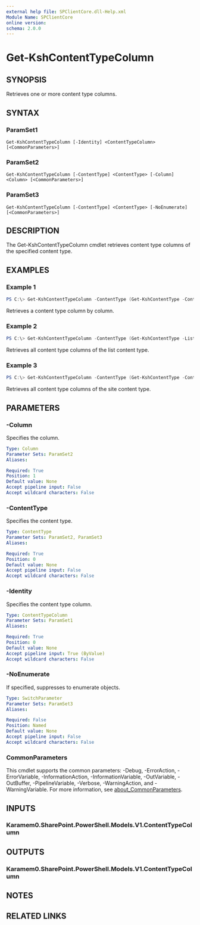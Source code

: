 ```yaml
---
external help file: SPClientCore.dll-Help.xml
Module Name: SPClientCore
online version:
schema: 2.0.0
---
```


# Get-KshContentTypeColumn

## SYNOPSIS
Retrieves one or more content type columns.

## SYNTAX

### ParamSet1
```
Get-KshContentTypeColumn [-Identity] <ContentTypeColumn> [<CommonParameters>]
```

### ParamSet2
```
Get-KshContentTypeColumn [-ContentType] <ContentType> [-Column] <Column> [<CommonParameters>]
```

### ParamSet3
```
Get-KshContentTypeColumn [-ContentType] <ContentType> [-NoEnumerate] [<CommonParameters>]
```

## DESCRIPTION
The Get-KshContentTypeColumn cmdlet retrieves content type columns of the specified content type.

## EXAMPLES

### Example 1
```powershell
PS C:\> Get-KshContentTypeColumn -ContentType (Get-KshContentType -ContentTypeId '0x0100EFB1758564C77D448177233D1199B912') -Column (Get-KshColumn -ColumnId '35aa78a6-66d7-472c-ab6b-d534193842af')
```

Retrieves a content type column by column.

### Example 2
```powershell
PS C:\> Get-KshContentTypeColumn -ContentType (Get-KshContentType -List (Get-KshList -ListTitle 'Announcements') -ContentTypeId '0x0100EFB1758564C77D448177233D1199B912000A210B1C5CBC634C849328008B1CC306')
```

Retrieves all content type columns of the list content type.

### Example 3
```powershell
PS C:\> Get-KshContentTypeColumn -ContentType (Get-KshContentType -ContentTypeId '0x0100EFB1758564C77D448177233D1199B912')
```

Retrieves all content type columns of the site content type.

## PARAMETERS

### -Column
Specifies the column.

```yaml
Type: Column
Parameter Sets: ParamSet2
Aliases:

Required: True
Position: 1
Default value: None
Accept pipeline input: False
Accept wildcard characters: False
```

### -ContentType
Specifies the content type.

```yaml
Type: ContentType
Parameter Sets: ParamSet2, ParamSet3
Aliases:

Required: True
Position: 0
Default value: None
Accept pipeline input: False
Accept wildcard characters: False
```

### -Identity
Specifies the content type column.

```yaml
Type: ContentTypeColumn
Parameter Sets: ParamSet1
Aliases:

Required: True
Position: 0
Default value: None
Accept pipeline input: True (ByValue)
Accept wildcard characters: False
```

### -NoEnumerate
If specified, suppresses to enumerate objects.

```yaml
Type: SwitchParameter
Parameter Sets: ParamSet3
Aliases:

Required: False
Position: Named
Default value: None
Accept pipeline input: False
Accept wildcard characters: False
```

### CommonParameters
This cmdlet supports the common parameters: -Debug, -ErrorAction, -ErrorVariable, -InformationAction, -InformationVariable, -OutVariable, -OutBuffer, -PipelineVariable, -Verbose, -WarningAction, and -WarningVariable. For more information, see [about_CommonParameters](http://go.microsoft.com/fwlink/?LinkID=113216).

## INPUTS

### Karamem0.SharePoint.PowerShell.Models.V1.ContentTypeColumn

## OUTPUTS

### Karamem0.SharePoint.PowerShell.Models.V1.ContentTypeColumn

## NOTES

## RELATED LINKS
